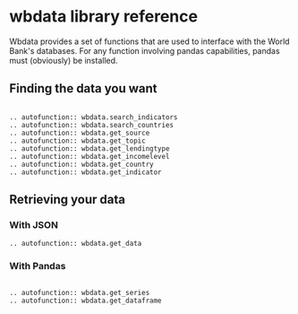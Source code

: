 # wbdata library reference

Wbdata provides a set of functions that are used to interface with the World
Bank's databases. For any function involving pandas capabilities, pandas must
(obviously) be installed.

## Finding the data you want

``` eval_rst

.. autofunction:: wbdata.search_indicators
.. autofunction:: wbdata.search_countries
.. autofunction:: wbdata.get_source
.. autofunction:: wbdata.get_topic
.. autofunction:: wbdata.get_lendingtype
.. autofunction:: wbdata.get_incomelevel
.. autofunction:: wbdata.get_country
.. autofunction:: wbdata.get_indicator
```

## Retrieving your data

### With JSON

``` eval_rst
.. autofunction:: wbdata.get_data
```

### With Pandas

``` eval_rst

.. autofunction:: wbdata.get_series
.. autofunction:: wbdata.get_dataframe

```
